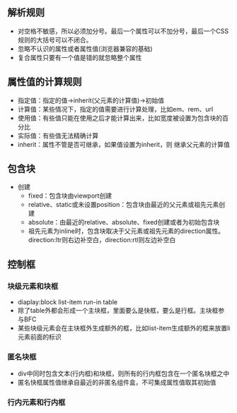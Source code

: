 ## 解析规则
- 对空格不敏感，所以必须加分号。最后一个属性可以不加分号，最后一个CSS规则的大括号可以不闭合。
- 忽略不认识的属性或者属性值(浏览器兼容的基础)
- 复合属性只要有一个值是错的就忽略整个属性

## 属性值的计算规则
- 指定值：指定的值->inherit(父元素的计算值)->初始值
- 计算值：某些情况下，指定的值需要进行计算处理，比如em、rem、url
- 使用值：有些值只能在使用之后才能计算出来，比如宽度被设置为包含块的百分比
- 实际值：有些值无法精确计算
- inherit：属性不管是否可继承，如果值设置为inherit，则 继承父元素的计算值

## 包含块
- 创建
  - fixed：包含块由viewport创建
  - relative、static或未设置position：包含块由最近的父元素或祖先元素创建
  - absolute：由最近的relative、absolute、fixed创建或者为初始包含块
  - 祖先元素为inline时，包含块取决于父元素或祖先元素的direction属性。direction:ltr则右边补空白，direction:rtl则左边补空白
  
## 控制框
### 块级元素和块框
- diaplay:block list-item run-in table
- 除了table外都会形成一个主块框，里面要么是快框，要么是行框。主块框参与BFC
- 某些块级元素会在主块框外生成额外的框，比如list-item生成额外的框来放置li元素前面的标识
### 匿名块框
- div中同时包含文本(行内框)和块框，则所有的行内框包含在一个匿名块框之中
- 匿名快框属性值继承自最近的非匿名组件盒，不可集成属性值取其初始值
### 行内元素和行内框
